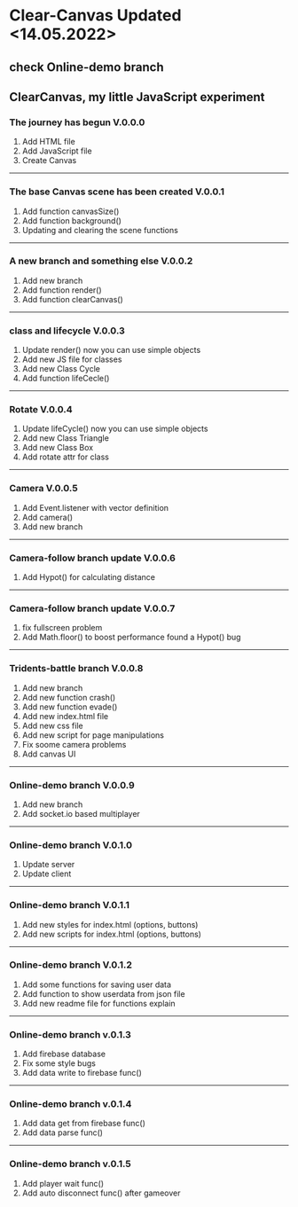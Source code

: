 # Clear-Canvas Updated <14.05.2022>
## check Online-demo branch
ClearCanvas, my little JavaScript experiment
--------------------------------------------
### The journey has begun V.0.0.0
1. Add HTML file
2. Add JavaScript file
3. Create Canvas
--------------------------------------------
### The base Canvas scene has been created V.0.0.1
1. Add function canvasSize()
2. Add function background()
3. Updating and clearing the scene functions
--------------------------------------------
### A new branch and something else V.0.0.2
1. Add new branch
2. Add function render()
3. Add function clearCanvas()
-------------------------------------------
### class and lifecycle V.0.0.3
1. Update render() now you can use simple objects
2. Add new JS file for classes
3. Add new Class Cycle
4. Add function lifeCecle()
-------------------------------------------
### Rotate V.0.0.4
1. Update lifeCycle() now you can use simple objects
2. Add new Class Triangle
3. Add new Class Box
4. Add rotate attr for class
-------------------------------------------
### Camera V.0.0.5
1. Add Event.listener with vector definition
2. Add camera()
3. Add new branch
-------------------------------------------
### Camera-follow branch update V.0.0.6
1. Add Hypot() for calculating distance
-------------------------------------------
### Camera-follow branch update V.0.0.7
1. fix fullscreen problem
2. Add Math.floor() to boost performance
found a Hypot() bug
------------------------------------------
### Tridents-battle branch V.0.0.8
1. Add new branch
2. Add new function crash()
3. Add new function evade()
4. Add new index.html file
5. Add new css file
6. Add new script for page manipulations
7. Fix soome camera problems
8. Add canvas UI
------------------------------------------
### Online-demo branch V.0.0.9
1. Add new branch
2. Add socket.io based multiplayer
------------------------------------------
### Online-demo branch V.0.1.0
1. Update server
2. Update client
------------------------------------------
### Online-demo branch V.0.1.1
1. Add new styles for index.html (options, buttons)
2. Add new scripts for index.html (options, buttons)
------------------------------------------
### Online-demo branch V.0.1.2
1. Add some functions for saving user data
2. Add function to show userdata from json file
3. Add new readme file for functions explain
------------------------------------------
### Online-demo branch v.0.1.3
1. Add firebase database
2. Fix some style bugs
3. Add data write to firebase func()
------------------------------------------
### Online-demo branch v.0.1.4
1. Add data get from firebase func()
2. Add data parse func()
------------------------------------------
### Online-demo branch v.0.1.5
1. Add player wait func()
2. Add auto disconnect func() after gameover
